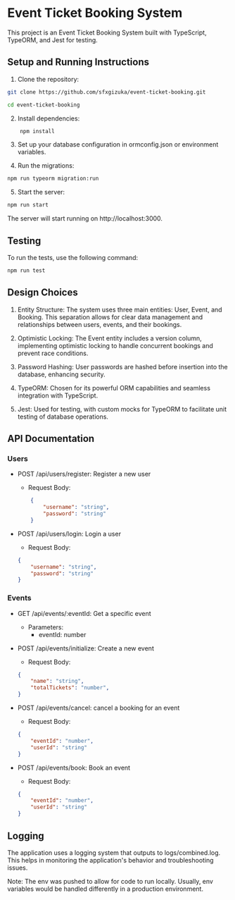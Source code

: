 # Event Ticket Booking System

This project is an Event Ticket Booking System built with TypeScript, TypeORM, and Jest for testing.

## Setup and Running Instructions

1. Clone the repository:
```bash
git clone https://github.com/sfxgizuka/event-ticket-booking.git

cd event-ticket-booking

```
2. Install dependencies:

```bash
    npm install
```
3. Set up your database configuration in ormconfig.json or environment variables.

4. Run the migrations:
```bash
npm run typeorm migration:run
```
5. Start the server:
```bash
npm run start
```
The server will start running on http://localhost:3000.

## Testing
To run the tests, use the following command:
```bash
npm run test
```


## Design Choices
1. Entity Structure: The system uses three main entities: User, Event, and Booking. This separation allows for clear data management and relationships between users, events, and their bookings.

2. Optimistic Locking: The Event entity includes a version column, implementing optimistic locking to handle concurrent bookings and prevent race conditions.

3. Password Hashing: User passwords are hashed before insertion into the database, enhancing security.

4. TypeORM: Chosen for its powerful ORM capabilities and seamless integration with TypeScript.

5. Jest: Used for testing, with custom mocks for TypeORM to facilitate unit testing of database operations.

## API Documentation
### Users
- POST /api/users/register: Register a new user
    - Request Body:
    ```json
        {
            "username": "string",
            "password": "string"
        }
    ```

- POST /api/users/login: Login a user
    - Request Body:
    ```json
    {
        "username": "string",
        "password": "string"
    }
    ```



### Events
- GET /api/events/:eventId: Get a specific event
    - Parameters:
        - eventId: number

- POST /api/events/initialize: Create a new event
    - Request Body:
    ```json
    {   
        "name": "string",
        "totalTickets": "number",
    }
    ```
- POST /api/events/cancel: cancel a booking for an event
    - Request Body:
    ```json
    {
        "eventId": "number",
        "userId": "string"
    }
    ```

- POST /api/events/book: Book an event
    - Request Body:
    ```json
    {
        "eventId": "number",
        "userId": "string"
    }
    ```


## Logging
The application uses a logging system that outputs to logs/combined.log. This helps in monitoring the application's behavior and troubleshooting issues.

Note: The env was pushed to allow for code to run locally. Usually, env variables would be handled differently in a production environment.
